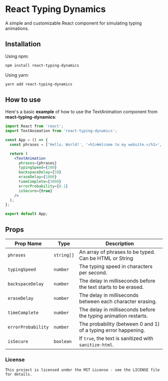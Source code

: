 # React Typing Dynamics

A simple and customizable React component for simulating typing animations.

## Installation

Using npm:

```bash
npm install react-typing-dynamics
```

Using yarn:

```bash
yarn add react-typing-dynamics
```

## How to use
Here's a basic **example** of how to use the TextAnimation component from **react-typing-dynamics**:


```jsx
import React from 'react';
import TextAnimation from 'react-typing-dynamics';

const App = () => {
  const phrases = ['Hello, World!', '<h1>Welcome to my website.</h1>', 'Enjoy your stay!'];

  return (
    <TextAnimation
      phrases={phrases}
      typingSpeed={200}
      backspaceDelay={50}
      eraseDelay={1000}
      timeComplete={3000}
      errorProbability={0.1}
      isSecure={true}
    />
  );
};

export default App;

```
## Props
| Prop Name | Type | Description |
| --- | --- | --- |
| `phrases` | `string[]` | An array of phrases to be typed. Can be HTML or String |
| `typingSpeed` | `number` | The typing speed in characters per second. |
| `backspaceDelay` | `number` | The delay in milliseconds before the text starts to be erased. |
| `eraseDelay` | `number` | The delay in milliseconds between each character erasing. |
| `timeComplete` | `number` | The delay in milliseconds before the typing animation restarts. |
| `errorProbability` | `number` | The probability (between 0 and 1) of a typing error happening. |
| `isSecure` | `boolean` | If `true`, the text is sanitized with `sanitize-html`. |

### License
```
This project is licensed under the MIT License - see the LICENSE file for details.
```